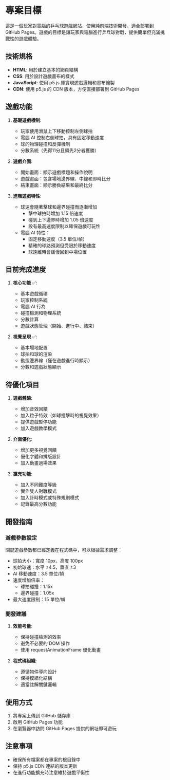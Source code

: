 # 專案目標

這是一個玩家對電腦的乒乓球遊戲網站，使用純前端技術開發，適合部署到 GitHub Pages。遊戲的目標是讓玩家與電腦進行乒乓球對戰，提供簡單但充滿挑戰性的遊戲體驗。

## 技術規格

- **HTML**: 用於建立基本的網頁結構
- **CSS**: 用於設計遊戲畫布的樣式
- **JavaScript**: 使用 p5.js 庫實現遊戲邏輯和畫布繪製
- **CDN**: 使用 p5.js 的 CDN 版本，方便直接部署到 GitHub Pages

## 遊戲功能

1. **基礎遊戲機制**:
   - 玩家使用滑鼠上下移動控制左側球拍
   - 電腦 AI 控制右側球拍，具有固定移動速度
   - 球的物理碰撞和反彈機制
   - 分數系統（先得11分且領先2分者獲勝）

2. **遊戲介面**:
   - 開始畫面：顯示遊戲標題和操作說明
   - 遊戲畫面：包含場地邊界線、中線和即時比分
   - 結束畫面：顯示勝負結果和最終比分

3. **進階遊戲特性**:
   - 球速會隨著擊球和邊界碰撞而逐漸增加
     - 擊中球拍時增加 1.15 倍速度
     - 碰到上下邊界時增加 1.05 倍速度
     - 設有最高速度限制以確保遊戲可玩性
   - 電腦 AI 特性：
     - 固定移動速度（3.5 單位/幀）
     - 精確的球路預測但受限於移動速度
     - 球遠離時會緩慢回到中場位置

## 目前完成進度

1. **核心功能** ✅:
   - 基本遊戲循環
   - 玩家控制系統
   - 電腦 AI 行為
   - 碰撞檢測和物理系統
   - 分數計算
   - 遊戲狀態管理（開始、進行中、結束）

2. **視覺呈現** ✅:
   - 基本場地配置
   - 球拍和球的渲染
   - 動態邊界線（僅在遊戲進行時顯示）
   - 分數和遊戲狀態顯示

## 待優化項目

1. **遊戲體驗**:
   - 增加音效回饋
   - 加入粒子特效（如球撞擊時的視覺效果）
   - 提供遊戲暫停功能
   - 加入遊戲教學模式

2. **介面優化**:
   - 增加更多視覺回饋
   - 優化字體和排版設計
   - 加入動畫過場效果

3. **擴充功能**:
   - 加入不同難度等級
   - 實作雙人對戰模式
   - 加入計時模式或特殊規則模式
   - 記錄最高分數功能

## 開發指南

### 遊戲參數設定

關鍵遊戲參數都已經定義在程式碼中，可以根據需求調整：
- 球拍大小：寬度 10px，高度 100px
- 初始球速：水平 ±4.5，垂直 ±3
- AI 移動速度：3.5 單位/幀
- 速度增加倍率：
  - 球拍碰撞：1.15x
  - 邊界碰撞：1.05x
- 最大速度限制：15 單位/幀

### 開發建議

1. **效能考量**:
   - 保持碰撞檢測的效率
   - 避免不必要的 DOM 操作
   - 使用 requestAnimationFrame 優化動畫

2. **程式碼組織**:
   - 遵循物件導向設計
   - 保持模組化結構
   - 適當註解關鍵邏輯

## 使用方式

1. 將專案上傳到 GitHub 儲存庫
2. 啟用 GitHub Pages 功能
3. 在瀏覽器中訪問 GitHub Pages 提供的網址即可遊玩

## 注意事項

- 確保所有檔案都在專案的根目錄中
- 保持 p5.js CDN 連結的版本更新
- 在進行功能擴充時注意維持遊戲平衡性